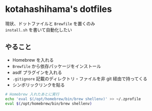 # kotahashihama's dotfiles

現状、ドットファイルと `Brewfile` を置くのみ  
`install.sh` を書いて自動化したい

## やること

- Homebrew を入れる
- `Brewfile` から依存パッケージをインストール
- asdf プラグインを入れる
- `.gitignore` 記載のディレクトリ・ファイルを非 git 経由で持ってくる
- シンボリックリンクを貼る

```sh
# Homebrew 入れたあとに実行
echo 'eval $(/opt/homebrew/bin/brew shellenv)' >> ~/.zprofile
eval $(/opt/homebrew/bin/brew shellenv)
```

